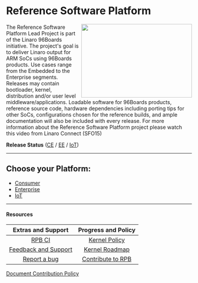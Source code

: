 # Reference Software Platform

<a href="http://connect.linaro.org/resource/sfo15/sfo15-104-the-96boards-software-reference-platform/" target="_blank"><img align="right" src="http://i.imgur.com/UzmaWUD.png" data-canonical-src="http://i.imgur.com/UzmaWUD.png" width="300" height="200" /></a>


The Reference Software Platform Lead Project is part of the Linaro 96Boards initiative. The project's goal is to deliver Linaro output for ARM SoCs using 96Boards products. Use cases range from the Embedded to the Enterprise segments. Releases may contain bootloader, kernel, distribution and/or user level middleware/applications. Loadable software for 96Boards products, reference source code, hardware dependencies including porting tips for other SoCs, configurations chosen for the reference builds, and ample documentation will also be included with every release.
For more information about the Reference Software Platform project please watch this video from Linaro Connect (SFO15)

**Release Status** ([CE](Extras/ReleaseStatus/RPB-CE-Release.md) / [EE](Extras/ReleaseStatus/RPB-EE-Release.md) / [IoT](Extras/ReleaseStatus/RPB-IoT-Release.md))

***

## Choose your Platform:

- [Consumer](Platforms/Consumer/README.md)
- [Enterprise](Platforms/Enterprise/README.md)
- [IoT](Platforms/IoT/README.md)

***

#### Resources

| Extras and Support                                    | Progress and Policy                       |   
|:-----------------------------------------------------:|:-----------------------------------------:|
| [RPB CI](Extras/RPB-CI.md)                            | [Kernel Policy](Extras/KernelPolicy.md)   |
| [Feedback and Support](Extras/Feedback-and-Support.md)| [Kernel Roadmap](Extras/Kernel-Roadmap.md)|  
| [Report a bug](Extras/Report-a-bug.md)                | [Contribute to RPB](Contribute/README.md) |  

[Document Contribution Policy](../ContributionPolicy.md)
